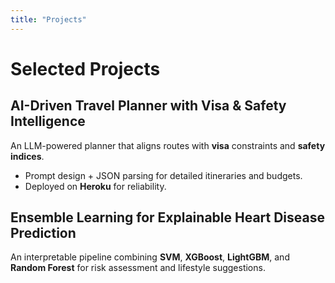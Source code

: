 ```yaml
---
title: "Projects"
---
```


# Selected Projects

## AI-Driven Travel Planner with Visa & Safety Intelligence
An LLM-powered planner that aligns routes with **visa** constraints and **safety indices**.  
- Prompt design + JSON parsing for detailed itineraries and budgets.  
- Deployed on **Heroku** for reliability.

## Ensemble Learning for Explainable Heart Disease Prediction
An interpretable pipeline combining **SVM**, **XGBoost**, **LightGBM**, and **Random Forest** for risk assessment and lifestyle suggestions.
